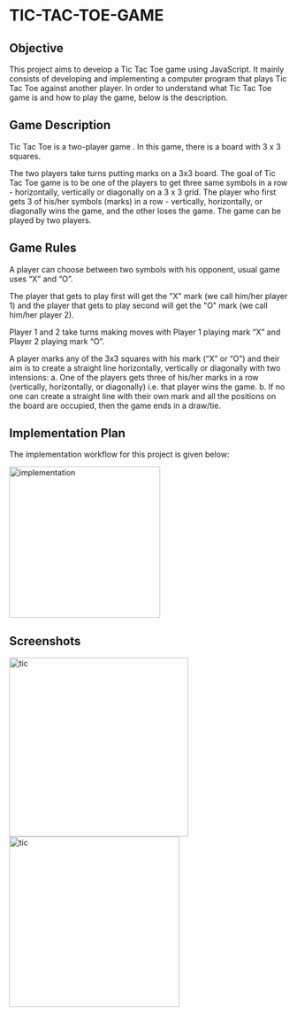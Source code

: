 # TIC-TAC-TOE-GAME

## Objective

This project aims to develop a Tic Tac Toe game using JavaScript. It mainly consists of developing and implementing a computer program that plays Tic Tac Toe against another player.
In order to understand what Tic Tac Toe game is and how to play the game, below is the description.

## Game Description

Tic Tac Toe is a two-player game . In this game, there is a board with 3 x 3 squares.

The two players take turns putting marks on a 3x3 board. The goal of Tic Tac Toe game is to be one of the players to get three same symbols in a row - horizontally, vertically or diagonally on a 3 x 3 grid. The player who first gets 3 of his/her symbols (marks) in a row - vertically, horizontally, or diagonally wins the game, and the other loses the game. The game can be played by two players.

## Game Rules

A player can choose between two symbols with his opponent, usual game uses “X” and “O”.

The player that gets to play first will get the "X" mark (we call him/her player 1) and the player that gets to play second will get the "O" mark (we call him/her player 2).

Player 1 and 2 take turns making moves with Player 1 playing mark “X” and Player 2 playing mark “O”.

A player marks any of the 3x3 squares with his mark (“X” or “O”) and their aim is to create a straight line horizontally, vertically or diagonally with two intensions:
a. One of the players gets three of his/her marks in a row (vertically, horizontally, or diagonally) i.e. that player wins the game.
b. If no one can create a straight line with their own mark and all the positions on the board are occupied, then the game ends in a draw/tie.

## Implementation Plan

The implementation workflow for this project is given below:

<img width="273" alt="implementation" src="https://user-images.githubusercontent.com/104501858/187398586-656b97d1-53b4-474d-8c2a-55b4ca967f23.png">

## Screenshots

<img width="324" alt="tic" src="https://user-images.githubusercontent.com/104501858/187399113-69d13b96-a646-499b-95c1-7407cd13a162.png">        <img width="308" alt="tic" src="https://user-images.githubusercontent.com/104501858/187399724-53941f8e-cbdb-418d-8c57-10548797996f.png">




